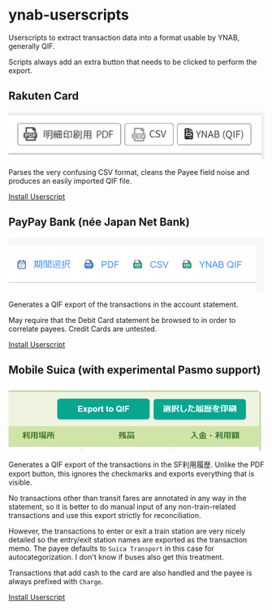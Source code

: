 # ynab-userscripts

Userscripts to extract transaction data into a format usable by YNAB, generally
QIF.

Scripts always add an extra button that needs to be clicked to perform the
export.

## Rakuten Card

![Image with the injected "YNAB (QIF)" button](./images/rakuten.png)

Parses the very confusing CSV format, cleans the Payee field noise and produces
an easily imported QIF file.

[Install Userscript](https://github.com/Jessidhia/ynab-userscripts/releases/latest/download/rakuten_card.user.js)

## PayPay Bank (née Japan Net Bank)

![Image with the injected "YNAB QIF" button](./images/paypay.png)

Generates a QIF export of the transactions in the account statement.

May require that the Debit Card statement be browsed to in order to correlate
payees. Credit Cards are untested.

[Install Userscript](https://github.com/Jessidhia/ynab-userscripts/releases/latest/download/jnb.user.js)

## Mobile Suica (with experimental Pasmo support)

![Image with the injected "Export to QIF" button](./images/suica.png)

Generates a QIF export of the transactions in the SF利用履歴. Unlike the PDF
export button, this ignores the checkmarks and exports everything that is
visible.

No transactions other than transit fares are annotated in any way in the
statement, so it is better to do manual input of any non-train-related
transactions and use this export strictly for reconciliation.

However, the transactions to enter or exit a train station are very nicely
detailed so the entry/exit station names are exported as the transaction memo.
The payee defaults to `Suica Transport` in this case for autocategorization. I
don't know if buses also get this treatment.

Transactions that add cash to the card are also handled and the payee is always
prefixed with `Charge`.

[Install Userscript](https://github.com/Jessidhia/ynab-userscripts/releases/latest/download/rakuten_card.user.js)
